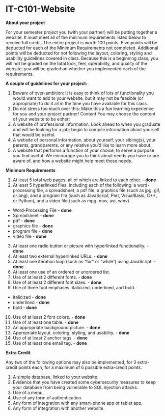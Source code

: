 # IT-C101-Website

**About your project**

For your semester project you (with your partner) will be putting together a website. It must
meet all of the minimum requirements listed below to receive full credit. The entire project is worth
100 points. Five points will be deducted for each of the Minimum Requirements not completed.
Additional points will be deducted for not following the layout, coloring, styling and usability guidelines
covered in class. Because this is a beginning class, you will not be graded on the total look, feel,
operability, and quality of the website; you will be graded on whether you implemented each of the
requirements.

**A couple of guidelines for your project:**

1. Beware of over-ambition: It is easy to think of lots of functionality you would want to add to
your website, but it may not be feasible (or appropriate) to do it all in the time you have
available for this class.
2. Do not stress too much over this: Make this a fun learning experience for you and your project
partner!
Content
You may choose the content of your website to be either:
1. A website of professional information. Look ahead to when you graduate and will be looking for
a job; begin to compile information about yourself that would be useful.
2. A website of personal information, about yourself, your sibling(s), your parents, grandparents,
or any relative you’d like to learn more about.
3. A website that performs a function of your choice, to serve a purpose you find useful. We
encourage you to think about needs you have or are aware of, and how a website might help
meet those needs.

**Minimum Requirements**

1. At least 5 total web pages, all of which are linked to each other. - **done**
2. At least 5 hyperlinked files, including each of the following: a word-processing file, a
spreadsheet, a pdf file, a graphics file (such as jpg, gif, or png), and a program file (such as
JavaScript, Perl, VisualBasic, C++, or Python), and a video file (such as mpg, mov, avi, wmv).
  * Word-Processing File - **done**
  * Spreadsheet - **done**
  * pdf - **done**
  * graphics file - **done**
  * program file - **done**
  * video file - **done**
3. At least one radio button or picture with hyperlinked functionality. - **done**
4. At least two external hyperlinked URLs. - **done**
5. At least one iteration loop (such as “for” or “while”) using JavaScript. - **done**
6. At least one use of an ordered or unordered list.
7. Use of at least 2 different fonts. - **done**
8. Use of at least 2 different font sizes. - **done**
9. Use of three font emphases: italicized, underlined, and bold.
  * italicized - **done**
  * underlined - **done**
  * bold - **done**
10. Use of at least 2 font colors. - **done**
11. Use of at least one table. - **done**
12. An appropriate background picture. - **done**
13. Appropriate layout, coloring, styling, and usability. - **done**
14. Use of at least 2 anchor tags. - **done** 
15. Use of at least one email tag. - **done**

**Extra Credit**

Any two of the following options may also be implemented, for 3 extra-credit points each, for a
maximum of 6 possible extra-credit points.
1. A simple database, linked to your website.
2. Evidence that you have created some cybersecurity measures to keep your database from
being vulnerable to SQL injection attacks.
3. Use of a menu.
4. Use of any form of authentication.
5. Any form of integration with any smart-phone app or tablet app.
6. Any form of integration with another website.

